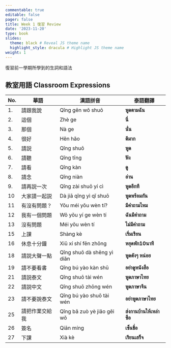 ```yaml
---
commentable: true
editable: false
pager: false
title: Week 1 復習 Review
date: '2023-11-20'
type: book
slides:
  theme: black # Reveal JS theme name
  highlight_style: dracula # Highlight JS theme name
weight: 1
---
```


復習前一學期所學到的生詞和語法
<br>
  
## 教室用語 Classroom Expressions 
|No.|華語|漢語拼音|泰語翻譯|
|---|---|---|---|
| 1. | 請跟我說           | Qǐng gēn wǒ shuō        | **พูดตามฉัน**    |
| 2. | 這個                | Zhè ge                  | **นี่**          |
| 3. | 那個                | Nà ge                   | **นั่น**         |
| 4. | 很好                | Hěn hǎo                 | **ดีมาก**       |
| 5. | 請説                | Qǐng shuō               | **พูด**         |
| 6. | 請聽                | Qǐng tīng               | **ฟัง**         |
| 7. | 請看                | Qǐng kàn                | **ดู**          |
| 8. | 請念                | Qǐng niàn               | **อ่าน**        |
| 9. | 請再説一次          | Qǐng zài shuō yí cì     | **พูดอีกที**      |
| 10 | 大家請一起説        | Dà jiā qǐng yì qǐ shuō  | **พูดพร้อมกัน**   |
| 11 | 有沒有問題？        | Yǒu méi yǒu wèn tí?     | **มีคำถามไหม**  |
| 12 | 我有一個問題        | Wǒ yǒu yí ge wèn tí     | **ฉันมีคำถาม**   |
| 13 | 沒有問題        | Méi yǒu wèn tí          | **ไม่มีคำถาม**   |
| 15 | 上課                | Shàng kè                | **เริ่มเรียน**    |
| 16 | 休息十分鐘          | Xiū xí shí fēn zhōng    | **หยุดพัก10นาที** |
| 18 | 請説大聲一點        | Qǐng shuō dà shēng yì diǎn  | **พูดดังๆ หน่อย** |
| 19 | 請不要看書        | Qǐng bú yào kàn shū     | **อย่าดูหนังสือ**  |
| 21 | 請説泰文          | Qǐng shuō tài wén       | **พูดภาษาไทย**  |
| 22 | 請説中文            | Qǐng shuō zhōng wén     | **พูดภาษาจีน**   |
| 23 | 請不要說泰文        | Qǐng bú yào shuō tài wén      | **อย่าพูดภาษาไทย**   |
| 25 | 請把作業交給我      | Qǐng bǎ zuò yè jiāo gěi wǒ | **ส่งกานบ้านให้เหล่าซือ**      |
| 26 | 簽名                | Qiān míng               | **เซ็นชื่อ**      |
| 27 | 下課                | Xià kè                  | **เรียนเสร็จ**   |
